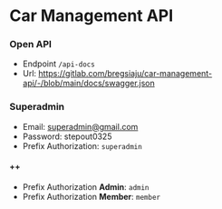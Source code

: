 # Car Management API

### Open API
- Endpoint `/api-docs`
- Url: https://gitlab.com/bregsiaju/car-management-api/-/blob/main/docs/swagger.json

### Superadmin
- Email: superadmin@gmail.com
- Password: stepout0325
- Prefix Authorization: `superadmin`

#### ++
- Prefix Authorization **Admin**: `admin`
- Prefix Authorization **Member**: `member`
